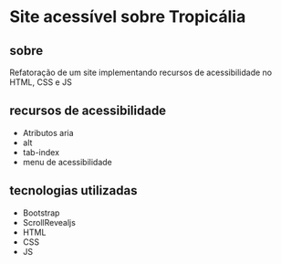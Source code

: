# Site acessível sobre Tropicália

## sobre

Refatoração de um site implementando recursos de acessibilidade no HTML, CSS e JS

## recursos de acessibilidade
- Atributos aria
- alt
- tab-index
- menu de acessibilidade

## tecnologias utilizadas
- Bootstrap
- ScrollRevealjs
- HTML
- CSS
- JS